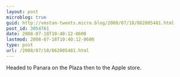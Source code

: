 ```yaml
---
layout: post
microblog: true
guid: http://vmstan-tweets.micro.blog/2008/07/18/862005481.html
post_id: 3054761
date: 2008-07-18T10:40:12-0600
lastmod: 2008-07-18T10:40:12-0600
type: post
url: /2008/07/18/862005481.html
---
```

Headed to Panara on the Plaza then to the Apple store.
